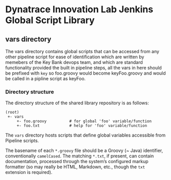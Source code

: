 # Dynatrace Innovation Lab Jenkins Global Script Library
## vars directory

The vars directory contains global scripts that can be accessed from any other pipeline script
for ease of identification which are written by memebers of the Key Bank devops team, and which
are standard functionality provided the built in pipeline steps, all the vars in here should 
be prefixed with `key` so foo.groovy would become keyFoo.groovy and would be called in a pipline script
as keyFoo.

### Directory structure

The directory structure of the shared library repository is as follows:

    (root)
     +- vars
         +- foo.groovy          # for global 'foo' variable/function
         +- foo.txt             # help for 'foo' variable/function

The `vars` directory hosts scripts that define global variables accessible from
Pipeline scripts.

The basename of each `*.groovy` file should be a Groovy (~ Java) identifier, conventionally `camelCased`.
The matching `*.txt`, if present, can contain documentation, processed through the system’s configured markup formatter
(so may really be HTML, Markdown, etc., though the `txt` extension is required).
